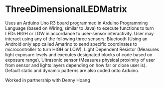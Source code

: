 ThreeDimensionalLEDMatrix
=========================

Uses an Arduino Uno R3 board programmed in Arduino Programming Language (based on Wiring, similar to Java) to execute functions to turn LEDs HIGH or LOW in accordance to user-sensor interactivity. User may interact using any of the following three sensors: Bluetooth (Using an Android only app called Amarino to send specific coordinates to microcontroller to turn HIGH or LOW), Light Dependent Resistor (Measures light exposure levels and executes designated blocks of code based on exposure range), Ultrasonic sensor (Measures physical proximity of user from sensor and lights layers depending on how far or close user is). Default static and dynamic patterns are also coded onto Arduino.

Worked in partnership with Denny Hoang
